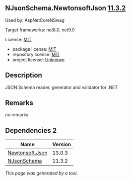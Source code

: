 NJsonSchema.NewtonsoftJson [11.3.2](https://www.nuget.org/packages/NJsonSchema.NewtonsoftJson/11.3.2)
--------------------

Used by: AspNetCoreNSwag

Target frameworks: net8.0, net9.0

License: [MIT](../../../../licenses/mit) 

- package license: [MIT](https://licenses.nuget.org/MIT) 
- repository license: [MIT](https://github.com/RicoSuter/NJsonSchema) 
- project license: [Unknown](http://njsonschema.org/) 

Description
-----------
JSON Schema reader, generator and validator for .NET

Remarks
-----------
no remarks


Dependencies 2
-----------

|Name|Version|
|----------|:----|
|[Newtonsoft.Json](../../../../packages/nuget.org/newtonsoft.json/13.0.3)|13.0.3|
|[NJsonSchema](../../../../packages/nuget.org/njsonschema/11.3.2)|11.3.2|

*This page was generated by a tool.*